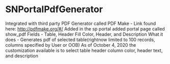 # SNPortalPdfGenerator

Integrated with third party PDF Generator called PDF Make - Link found here: http://pdfmake.org/#/
Added in the sp portal added portal page called show_pdf
Fields - Table, Header Fill Color, Header, and Description
What it does - Generates pdf of selected table(rightnow limited to 100 records, columns specified by User or OOB)
As of October 4, 2020 the customization available is to select table header column color, header text, and description
